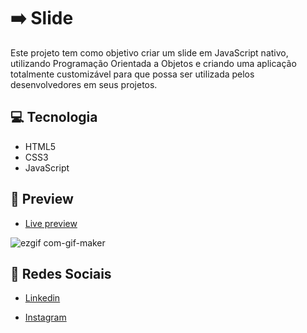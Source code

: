 # ➡️ Slide
Este projeto tem como objetivo criar um slide em JavaScript nativo, utilizando Programação Orientada a Objetos e criando uma aplicação totalmente customizável para que possa ser utilizada pelos desenvolvedores em seus projetos.

## 💻 Tecnologia
- HTML5
- CSS3
- JavaScript

## 🎨 Preview

- <a href="https://matheusfelipetp.github.io/slide/">Live preview</a>

![ezgif com-gif-maker](https://user-images.githubusercontent.com/102761014/190190551-e91f0ac7-f57c-4c96-9592-19f679fffd4c.gif)

## 📱 Redes Sociais
- [Linkedin](https://www.linkedin.com/in/matheusfelipetp/)

- [Instagram](https://www.instagram.com/matheusfelipetp/)
